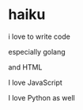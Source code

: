 # haiku

i love to write code

especially golang

and HTML


I love JavaScript

I love Python as well